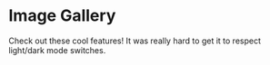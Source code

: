# Image Gallery

Check out these cool features! It was really hard to get it to respect light/dark mode switches.
